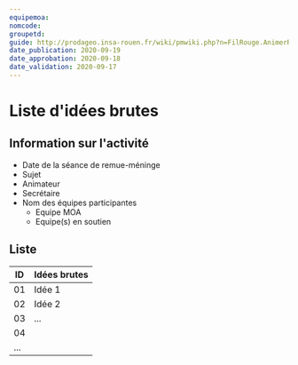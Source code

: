 ```yaml
---
equipemoa: 
nomcode: 
groupetd: 
guide: http://prodageo.insa-rouen.fr/wiki/pmwiki.php?n=FilRouge.AnimerRemueMeninge
date_publication: 2020-09-19
date_approbation: 2020-09-18
date_validation: 2020-09-17
---
```


# Liste d'idées brutes

## Information sur l'activité
- Date de la séance de remue-méninge
- Sujet
- Animateur
- Secrétaire
- Nom des équipes participantes
  - Equipe MOA
  - Equipe(s) en soutien

## Liste

| ID 	| Idées brutes 	|
|----	|--------------	|
| 01 	| Idée 1       	|
| 02 	| Idée 2       	|
| 03 	| ...         	|
| 04 	|              	|
| ...	|              	|
